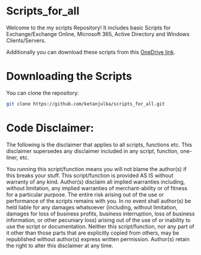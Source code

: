 # Scripts_for_all
Welcome to the my scripts Repository! It includes basic Scripts for Exchange/Exchange Online, Microsoft 365, Active Directory and Windows Clients/Servers.

Additionally you can download these scripts from this [OneDrive link].

[OneDrive link]: https://exchangexperts-my.sharepoint.com/:f:/g/personal/ketan_o365experts_tk/Eq8Nz7bp9y9Oi_wuadH5gmAB85WDWrqCS0zWfPjRKmbeLA?e=THUfGy


# Downloading the Scripts

You can clone the repository:

```sh
git clone https://github.com/ketanjulka/scripts_for_all.git
```


# Code Disclaimer:

The following is the disclaimer that applies to all scripts, functions etc. This disclaimer supersedes any disclaimer included in any script, function, one-liner, etc.

You running this script/function means you will not blame the author(s) if this breaks your stuff. This script/function is provided AS IS without warranty of any kind. Author(s) disclaim all implied warranties including, without limitation, any implied warranties of merchant-ability or of fitness for a particular purpose. The entire risk arising out of the use or performance of the scripts remains with you. In no event shall author(s) be held liable for any damages whatsoever (including, without limitation, damages for loss of business profits, business interruption, loss of business information, or other pecuniary loss) arising out of the use of or inability to use the script or documentation. Neither this script/function, nor any part of it other than those parts that are explicitly copied from others, may be republished without author(s) express written permission. Author(s) retain the right to alter this disclaimer at any time.
